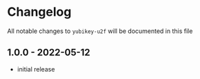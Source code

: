 # Changelog

All notable changes to `yubikey-u2f` will be documented in this file

## 1.0.0 - 2022-05-12

-   initial release
